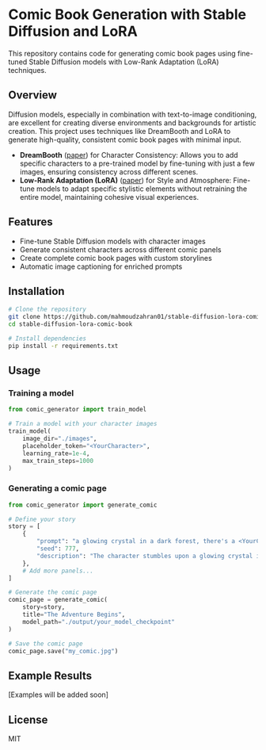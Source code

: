 # Comic Book Generation with Stable Diffusion and LoRA

This repository contains code for generating comic book pages using fine-tuned Stable Diffusion models with Low-Rank Adaptation (LoRA) techniques.

## Overview

Diffusion models, especially in combination with text-to-image conditioning, are excellent for creating diverse environments and backgrounds for artistic creation. This project uses techniques like DreamBooth and LoRA to generate high-quality, consistent comic book pages with minimal input.

- **DreamBooth** ([paper](https://arxiv.org/abs/2208.12242)) for Character Consistency: Allows you to add specific characters to a pre-trained model by fine-tuning with just a few images, ensuring consistency across different scenes.
- **Low-Rank Adaptation (LoRA)** ([paper](https://arxiv.org/abs/2106.09685)) for Style and Atmosphere: Fine-tune models to adapt specific stylistic elements without retraining the entire model, maintaining cohesive visual experiences.

## Features

- Fine-tune Stable Diffusion models with character images
- Generate consistent characters across different comic panels
- Create complete comic book pages with custom storylines
- Automatic image captioning for enriched prompts

## Installation

```bash
# Clone the repository
git clone https://github.com/mahmoudzahran01/stable-diffusion-lora-comic-book
cd stable-diffusion-lora-comic-book

# Install dependencies
pip install -r requirements.txt
```

## Usage

### Training a model

```python
from comic_generator import train_model

# Train a model with your character images
train_model(
    image_dir="./images",
    placeholder_token="<YourCharacter>",
    learning_rate=1e-4,
    max_train_steps=1000
)
```

### Generating a comic page

```python
from comic_generator import generate_comic

# Define your story
story = [
    {
        "prompt": "a glowing crystal in a dark forest, there's a <YourCharacter> next to it",
        "seed": 777,
        "description": "The character stumbles upon a glowing crystal in the forest."
    },
    # Add more panels...
]

# Generate the comic page
comic_page = generate_comic(
    story=story,
    title="The Adventure Begins",
    model_path="./output/your_model_checkpoint"
)

# Save the comic page
comic_page.save("my_comic.jpg")
```

## Example Results

[Examples will be added soon]

## License

MIT